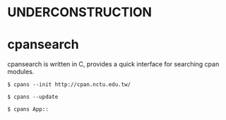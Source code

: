 
# UNDERCONSTRUCTION

cpansearch
==========

cpansearch is written in C, provides a quick interface for searching cpan
modules.


    $ cpans --init http://cpan.nctu.edu.tw/

    $ cpans --update

    $ cpans App::


